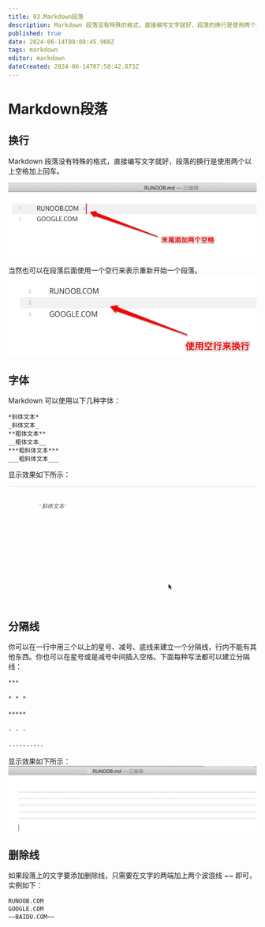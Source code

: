 ```yaml
---
title: 03.Markdown段落
description: Markdown 段落没有特殊的格式，直接编写文字就好，段落的换行是使用两个以上空格加上回车。
published: true
date: 2024-06-14T08:08:45.908Z
tags: markdown
editor: markdown
dateCreated: 2024-06-14T07:58:42.873Z
---
```


# Markdown段落
## 换行
Markdown 段落没有特殊的格式，直接编写文字就好，段落的换行是使用两个以上空格加上回车。

![末尾添加两个空格换行.jpg](/wiki/wiki/markdown/末尾添加两个空格换行.jpg)

当然也可以在段落后面使用一个空行来表示重新开始一个段落。
![使用空格来换行.jpg](/wiki/wiki/markdown/使用空格来换行.jpg)

## 字体
Markdown 可以使用以下几种字体：
```
*斜体文本*
_斜体文本_
**粗体文本**
__粗体文本__
***粗斜体文本***
___粗斜体文本___
```
显示效果如下所示：

![md特殊字体显示效果.gif](/wiki/wiki/markdown/md特殊字体显示效果.gif)

## 分隔线
你可以在一行中用三个以上的星号、减号、底线来建立一个分隔线，行内不能有其他东西。你也可以在星号或是减号中间插入空格。下面每种写法都可以建立分隔线：
```
***

* * *

*****

- - -

----------
```
显示效果如下所示：
![md分割线显示效果.jpg](/wiki/wiki/markdown/md分割线显示效果.jpg)

## 删除线
如果段落上的文字要添加删除线，只需要在文字的两端加上两个波浪线 ~~ 即可，实例如下：
```
RUNOOB.COM
GOOGLE.COM
~~BAIDU.COM~~
```




